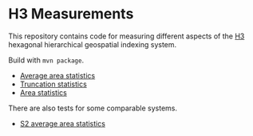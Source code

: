 # H3 Measurements

This repository contains code for measuring different aspects of the [H3](https://github.com/uber/h3) hexagonal
hierarchical geospatial indexing system.

Build with `mvn package`.

* [Average area statistics](./README-SummaryAreaStats.md)
* [Truncation statistics](./README-Truncation.md)
* [Area statistics](./README-AreaStats.md)

There are also tests for some comparable systems.

* [S2 average area statistics](./README-S2SummaryAreaStats.md)
